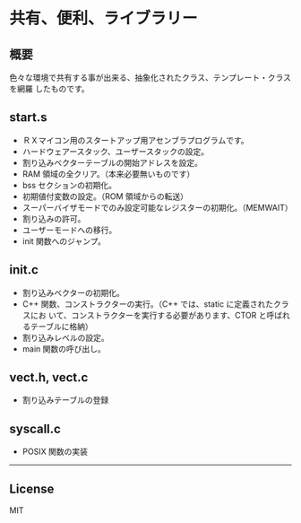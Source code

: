 共有、便利、ライブラリー
=========

## 概要
色々な環境で共有する事が出来る、抽象化されたクラス、テンプレート・クラスを網羅
したものです。
   
## start.s
 - ＲＸマイコン用のスタートアップ用アセンブラプログラムです。   
 - ハードウェアースタック、ユーザースタックの設定。
 - 割り込みベクターテーブルの開始アドレスを設定。
 - RAM 領域の全クリア。（本来必要無いものです）
 - bss セクションの初期化。
 - 初期値付変数の設定。（ROM 領域からの転送）
 - スーパーバイザモードでのみ設定可能なレジスターの初期化。（MEMWAIT）
 - 割り込みの許可。
 - ユーザーモードへの移行。
 - init 関数へのジャンプ。
   
## init.c
 - 割り込みベクターの初期化。
 - C++ 関数、コンストラクターの実行。（C++ では、static に定義されたクラスにお
 いて、コンストラクターを実行する必要があります、CTOR と呼ばれるテーブルに格納）
 - 割り込みレベルの設定。
 - main 関数の呼び出し。

## vect.h, vect.c
 - 割り込みテーブルの登録
   
## syscall.c
 - POSIX 関数の実装
   
-----
   
License
----

MIT
